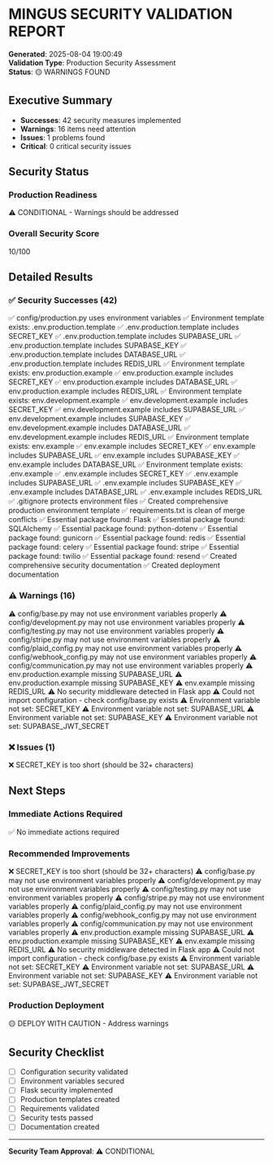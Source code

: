 # MINGUS SECURITY VALIDATION REPORT

**Generated**: 2025-08-04 19:00:49  
**Validation Type**: Production Security Assessment  
**Status**: 🟡 WARNINGS FOUND

## Executive Summary

- **Successes**: 42 security measures implemented
- **Warnings**: 16 items need attention  
- **Issues**: 1 problems found
- **Critical**: 0 critical security issues

## Security Status

### Production Readiness
⚠️ CONDITIONAL - Warnings should be addressed

### Overall Security Score
10/100

## Detailed Results

### ✅ Security Successes (42)
✅ config/production.py uses environment variables
✅ Environment template exists: .env.production.template
✅ .env.production.template includes SECRET_KEY
✅ .env.production.template includes SUPABASE_URL
✅ .env.production.template includes SUPABASE_KEY
✅ .env.production.template includes DATABASE_URL
✅ .env.production.template includes REDIS_URL
✅ Environment template exists: env.production.example
✅ env.production.example includes SECRET_KEY
✅ env.production.example includes DATABASE_URL
✅ env.production.example includes REDIS_URL
✅ Environment template exists: env.development.example
✅ env.development.example includes SECRET_KEY
✅ env.development.example includes SUPABASE_URL
✅ env.development.example includes SUPABASE_KEY
✅ env.development.example includes DATABASE_URL
✅ env.development.example includes REDIS_URL
✅ Environment template exists: env.example
✅ env.example includes SECRET_KEY
✅ env.example includes SUPABASE_URL
✅ env.example includes SUPABASE_KEY
✅ env.example includes DATABASE_URL
✅ Environment template exists: .env.example
✅ .env.example includes SECRET_KEY
✅ .env.example includes SUPABASE_URL
✅ .env.example includes SUPABASE_KEY
✅ .env.example includes DATABASE_URL
✅ .env.example includes REDIS_URL
✅ .gitignore protects environment files
✅ Created comprehensive production environment template
✅ requirements.txt is clean of merge conflicts
✅ Essential package found: Flask
✅ Essential package found: SQLAlchemy
✅ Essential package found: python-dotenv
✅ Essential package found: gunicorn
✅ Essential package found: redis
✅ Essential package found: celery
✅ Essential package found: stripe
✅ Essential package found: twilio
✅ Essential package found: resend
✅ Created comprehensive security documentation
✅ Created deployment documentation

### ⚠️ Warnings (16)
⚠️  config/base.py may not use environment variables properly
⚠️  config/development.py may not use environment variables properly
⚠️  config/testing.py may not use environment variables properly
⚠️  config/stripe.py may not use environment variables properly
⚠️  config/plaid_config.py may not use environment variables properly
⚠️  config/webhook_config.py may not use environment variables properly
⚠️  config/communication.py may not use environment variables properly
⚠️  env.production.example missing SUPABASE_URL
⚠️  env.production.example missing SUPABASE_KEY
⚠️  env.example missing REDIS_URL
⚠️  No security middleware detected in Flask app
⚠️  Could not import configuration - check config/base.py exists
⚠️  Environment variable not set: SECRET_KEY
⚠️  Environment variable not set: SUPABASE_URL
⚠️  Environment variable not set: SUPABASE_KEY
⚠️  Environment variable not set: SUPABASE_JWT_SECRET

### ❌ Issues (1)
❌ SECRET_KEY is too short (should be 32+ characters)

## Next Steps

### Immediate Actions Required
✅ No immediate actions required

### Recommended Improvements
❌ SECRET_KEY is too short (should be 32+ characters)
⚠️  config/base.py may not use environment variables properly
⚠️  config/development.py may not use environment variables properly
⚠️  config/testing.py may not use environment variables properly
⚠️  config/stripe.py may not use environment variables properly
⚠️  config/plaid_config.py may not use environment variables properly
⚠️  config/webhook_config.py may not use environment variables properly
⚠️  config/communication.py may not use environment variables properly
⚠️  env.production.example missing SUPABASE_URL
⚠️  env.production.example missing SUPABASE_KEY
⚠️  env.example missing REDIS_URL
⚠️  No security middleware detected in Flask app
⚠️  Could not import configuration - check config/base.py exists
⚠️  Environment variable not set: SECRET_KEY
⚠️  Environment variable not set: SUPABASE_URL
⚠️  Environment variable not set: SUPABASE_KEY
⚠️  Environment variable not set: SUPABASE_JWT_SECRET

### Production Deployment
🟡 DEPLOY WITH CAUTION - Address warnings

## Security Checklist

- [ ] Configuration security validated
- [ ] Environment variables secured
- [ ] Flask security implemented
- [ ] Production templates created
- [ ] Requirements validated
- [ ] Security tests passed
- [ ] Documentation created

---

**Security Team Approval**: ⚠️ CONDITIONAL
